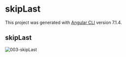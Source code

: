 # skipLast

This project was generated with [Angular CLI](https://github.com/angular/angular-cli) version 7.1.4.

## skipLast
![003-skipLast](https://user-images.githubusercontent.com/30646609/62553574-31fbdd00-b88d-11e9-9f3f-7ffad5184aea.JPG)




